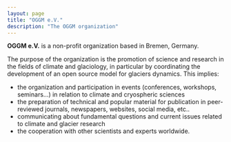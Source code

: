 ```yaml
---
layout: page
title: "OGGM e.V."
description: "The OGGM organization"
---
```


**OGGM e.V.** is a non-profit organization based in Bremen, Germany.

The purpose of the organization is the promotion of science and research
in the fields of climate and glaciology, in particular by coordinating
the development of an open source model for glaciers dynamics. This implies:
- the organization and participation in events (conferences, workshops,
  seminars...) in relation to climate and cryospheric sciences
- the preparation of technical and popular material for publication in
  peer-reviewed journals, newspapers, websites, social media, etc..
- communicating about fundamental questions and current issues related to
  climate and glacier research
- the cooperation with other scientists and experts worldwide.
